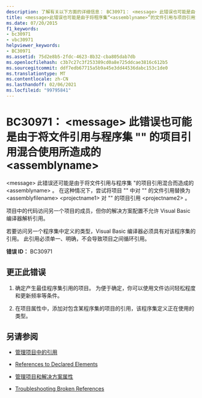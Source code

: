```yaml
---
description: 了解有关以下方面的详细信息： BC30971： <message> 此错误也可能是由于将文件引用与项目引用混合到程序集 "<assemblyname>
title: <message>此错误也可能是由于将程序集“<assemblyname>”的文件引用与项目引用混合使用所造成的
ms.date: 07/20/2015
f1_keywords:
- bc30971
- vbc30971
helpviewer_keywords:
- BC30971
ms.assetid: 75d2e8b5-2fdc-4623-8b32-cba805dab7db
ms.openlocfilehash: c3b7c27c3f253389cd0a8e725ddcae3816c612b5
ms.sourcegitcommit: ddf7edb67715a5b9a45e3dd44536dabc153c1de0
ms.translationtype: MT
ms.contentlocale: zh-CN
ms.lasthandoff: 02/06/2021
ms.locfileid: "99795841"
---
```

# <a name="bc30971-message-this-error-could-also-be-due-to-mixing-a-file-reference-with-a-project-reference-to-assembly-assemblyname"></a>BC30971： \<message> 此错误也可能是由于将文件引用与程序集 "" 的项目引用混合使用所造成的 \<assemblyname>

\<message> 此错误还可能是由于将文件引用与程序集 "的项目引用混合而造成的 \<assemblyname> 。 在这种情况下，尝试将项目 "" 中对 "" 的文件引用替换为 \<assemblyfilename> \<projectname1> 对 "" 的项目引用 \<projectname2> 。

 项目中的代码访问另一个项目的成员，但你的解决方案配置不允许 Visual Basic 编译器解析引用。

 若要访问另一个程序集中定义的类型，Visual Basic 编译器必须具有对该程序集的引用。 此引用必须单一、明确，不会导致项目之间循环引用。

 **错误 ID：** BC30971

## <a name="to-correct-this-error"></a>更正此错误

1. 确定产生最佳程序集引用的项目。 为便于确定，你可以使用文件访问轻松程度和更新频率等条件。

2. 在项目属性中，添加对包含某程序集的项目的引用，该程序集定义正在使用的类型。

## <a name="see-also"></a>另请参阅

- [管理项目中的引用](/visualstudio/ide/managing-references-in-a-project)
- [References to Declared Elements](../../programming-guide/language-features/declared-elements/references-to-declared-elements.md)

- [管理项目和解决方案属性](/visualstudio/ide/managing-project-and-solution-properties)
- [Troubleshooting Broken References](/visualstudio/ide/troubleshooting-broken-references)
